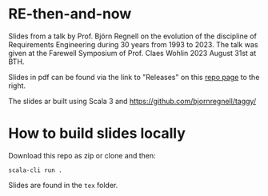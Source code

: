 # RE-then-and-now

Slides from a talk by Prof. Björn Regnell on the evolution of the discipline of Requirements Engineering during 30 years from 1993 to 2023. The talk was given at the Farewell Symposium of Prof. Claes Wohlin 2023 August 31st at BTH. 

Slides in pdf can be found via the link to "Releases" on this [repo page](https://github.com/bjornregnell/RE-then-and-now) to the right.

The slides ar built using Scala 3 and https://github.com/bjornregnell/taggy/

# How to build slides locally

Download this repo as zip or clone and then:
```
scala-cli run .
```
Slides are found in the `tex` folder.
